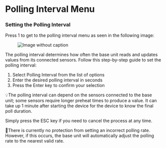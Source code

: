 # Polling Interval Menu

### Setting the Polling Interval <a href="#id-1d2d9b83ccac818e86a6daa137fddb1c" id="id-1d2d9b83ccac818e86a6daa137fddb1c"></a>

Press 1 to get to the polling interval menu as seen in the following image:

<figure><img src="https://image-forwarder.notaku.so/aHR0cHM6Ly93d3cubm90aW9uLnNvL2ltYWdlL2h0dHBzJTNBJTJGJTJGczMtdXMtd2VzdC0yLmFtYXpvbmF3cy5jb20lMkZzZWN1cmUubm90aW9uLXN0YXRpYy5jb20lMkYyODk0N2U1OC04MGVmLTQ2NmMtOWQyNC0yMDUwMTllYWE5MzIlMkZTY3JlZW5zaG90XzIwMjMtMDYtMTVfMTYwNzMwLnBuZz90YWJsZT1ibG9jayZzcGFjZUlkPThhOWFlZDA2LWY4NDQtNGRlNC1iOTZiLWMxNTI2OTMxYzU1NyZpZD0xZDJkOWI4My1jY2FjLTgxMmYtOGY2YS1kNzcxZGVkOGM4MGEmY2FjaGU9djImd2lkdGg9MTEwNC43NzUwMjQ0MTQwNjI1" alt="Image without caption"><figcaption></figcaption></figure>

The polling interval determines how often the base unit reads and updates values from its connected sensors. Follow this step-by-step guide to set the polling interval:

1. Select Polling Interval from the list of options
2. Enter the desired polling interval in seconds
3. Press the Enter key to confirm your selection

💡The polling interval can depend on the sensors connected to the base unit; some sensors require longer preheat times to produce a value. It can take up 1 minute after starting the device for the device to know the final poll duration.

Simply press the ESC key if you need to cancel the process at any time.

📔There is currently no protection from setting an incorrect polling rate. However, if this occurs, the base unit will automatically adjust the polling rate to the nearest valid rate.
